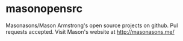 # masonopensrc
Masonasons/Mason Armstrong's open source projects on github. Pul requests accepted. Visit Mason's website at http://masonasons.me/
